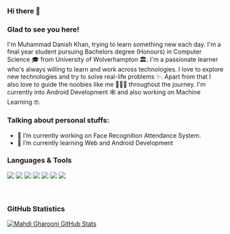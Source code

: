 ### Hi there 👋

### Glad to see you here!
I'm Muhammad Danish Khan, trying to learn something new each day. I'm a final year student pursuing Bachelors degree (Honours) in Computer Science 🎓 from University of Wolverhampton 🏛. I'm a passionate learner who's always willing to learn and work across technologies. I love to explore new technologies and try to solve real-life problems ✨. Apart from that I also love to guide the noobies like me 👨🏻‍💻 throughout the journey. I'm currently into Android Development 🕸️ and also working on Machine Learning 🤓.

### Talking about personal stuffs:

- 🔭 I’m currently working on Face Recognition Attendance System.
- 🌱 I’m currently learning Web and Android Development


### Languages & Tools
<div>
<img src="https://img.shields.io/badge/Dart-0175C2?style=flat-square&logo=dart&logoColor=white">
<img src="https://img.shields.io/badge/Flutter-02569B?style=flat-square&logo=flutter&logoColor=white">
<img src="https://img.shields.io/badge/Android-02569B?style=flat-square&logo=android&logoColor=white">
<img src="https://img.shields.io/badge/Java-ED8B00?style=flat-square&logo=java&logoColor=white">
<img src="https://img.shields.io/badge/Kotlin-0095D5?style=flat-square&logo=kotlin&logoColor=white">
<img src="https://img.shields.io/badge/IDE-android%20studio-brightgreen">
<img src="https://img.shields.io/badge/IDE-postman-orange">   
</div>
<br><br>     
  
  
### GitHub Statistics
<div>
    
[![Mahdi Gharooni GitHub Stats](https://github-readme-stats.vercel.app/api?username=imdanishk&show_icons=true&theme=radical)](https://github.com/anuraghazra/github-readme-stats)    
    
</div> 

